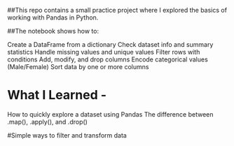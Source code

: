 ##This repo contains a small practice project where I explored the basics of working with Pandas in Python.

##The notebook shows how to:

Create a DataFrame from a dictionary
Check dataset info and summary statistics
Handle missing values and unique values
Filter rows with conditions
Add, modify, and drop columns
Encode categorical values (Male/Female)
Sort data by one or more columns

# What I Learned - 
How to quickly explore a dataset using Pandas
The difference between .map(), .apply(), and .drop()

#Simple ways to filter and transform data
